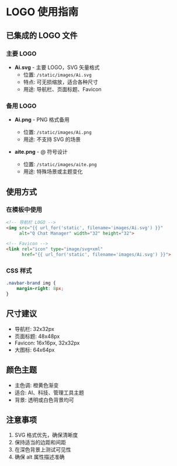 # LOGO 使用指南

## 已集成的 LOGO 文件

### 主要 LOGO
- **Ai.svg** - 主要 LOGO，SVG 矢量格式
  - 位置: `/static/images/Ai.svg`
  - 特点: 可无损缩放，适合各种尺寸
  - 用途: 导航栏、页面标题、Favicon

### 备用 LOGO
- **Ai.png** - PNG 格式备用
  - 位置: `/static/images/Ai.png`
  - 用途: 不支持 SVG 的场景

- **aite.png** - @ 符号设计
  - 位置: `/static/images/aite.png`
  - 用途: 特殊场景或主题变化

## 使用方式

### 在模板中使用
```html
<!-- 导航栏 LOGO -->
<img src="{{ url_for('static', filename='images/Ai.svg') }}" 
     alt="Q Chat Manager" width="32" height="32">

<!-- Favicon -->
<link rel="icon" type="image/svg+xml" 
      href="{{ url_for('static', filename='images/Ai.svg') }}">
```

### CSS 样式
```css
.navbar-brand img {
    margin-right: 8px;
}
```

## 尺寸建议
- 导航栏: 32x32px
- 页面标题: 48x48px
- Favicon: 16x16px, 32x32px
- 大图标: 64x64px

## 颜色主题
- 主色调: 橙黄色渐变
- 适合: AI、科技、管理工具主题
- 背景: 透明或白色背景均可

## 注意事项
1. SVG 格式优先，确保清晰度
2. 保持适当的边距和间距
3. 在深色背景上测试可见性
4. 确保 alt 属性描述准确
